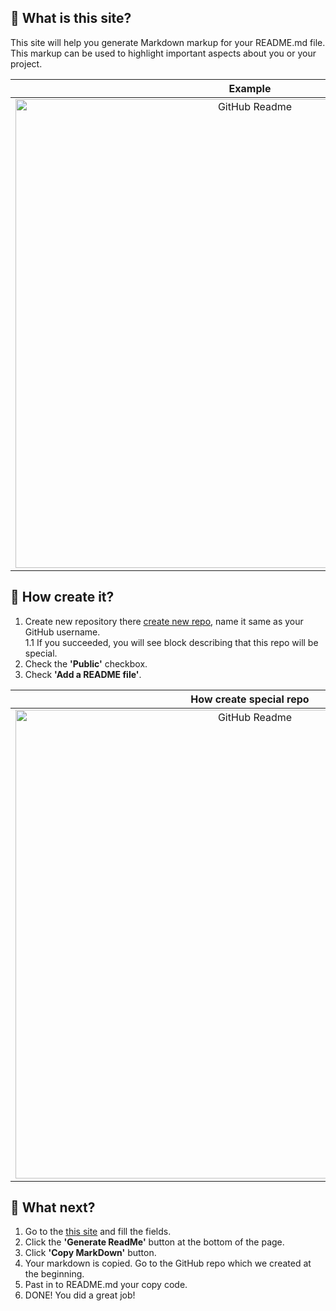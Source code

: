 ## 💬 What is this site?
This site will help you generate Markdown markup for your README.md file. This markup can be used to highlight important aspects about you or your project.

|Example|
|:-----:|
|<img src='https://zakharchuk42.github.io/readme-charm/assets/github-readme-lz30UYhm.png' alt='GitHub Readme'  width="750"/>|

## 🔩 How create it?
1. Create new repository there [create new repo](https://github.com/new), name it same as your GitHub username.<br>
1.1 If you succeeded, you will see block describing that this repo will be special.
2. Check the **'Public'** checkbox.
3. Check **'Add a README file'**.

|How create special repo|
|:-----:|
|<img src='https://zakharchuk42.github.io/readme-charm/assets/github-steps-Lpp16Kg2.png' alt='GitHub Readme'  width="750"/>|

## 📙 What next?
1. Go to the [this site](https://zakharchuk42.github.io/readme-charm/#generate-readme) and fill the fields.
2. Click the **'Generate ReadMe'** button at the bottom of the page.
3. Click **'Copy MarkDown'** button.
4. Your markdown is copied. Go to the GitHub repo which we created at the beginning.
5. Past in to README.md your copy code.
6. DONE! You did a great job!
